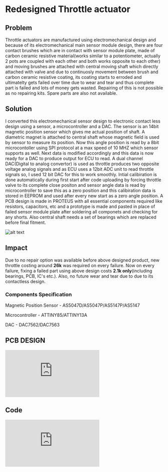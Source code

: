 # Redesigned Throttle actuator

## Problem
Throttle actuators are manufactured using electromechanical design and because of its electromechanical main sensor module design, there are four contact brushes which are in contact with sensor module plate, made of carbon ceramic resistive material(works similar to a potentiometer, actually 2 pots are coupled with each other and both works opposite to each other) and moving brushes are attached with central moving shaft which directly attached with valve and due to continuosly movement between brush and carbon ceramic resistive coating, its coating starts to erroded and ultimatelty gets failed over time due to wear and tear and thus complete part is failed and lots of money gets wasted. Repairing of this is not possible as no repairing kits. Spare parts are also not available.

## Solution
I converted this electromechanical sensor design to electronic contact less design using a sensor, a microcontroller and a DAC. The sensor is an 14bit magnetic position sensor which gives me actual position of shaft. A diametric magnet is attached to central shaft whose magnetic field is used by sensor to measure its position. Now this angle position is read by a 8bit microcontoller using SPI protocol at a max speed of 10 MHZ which sensor supports as well. Next data is modified accordingly and this data is now ready for a DAC to produce output for ECU to read. A dual channel DAC(Digital to analog convertor) is used as throttle produces two opposite voltage analog signals and as ECU uses a 12bit ADC unit to read throttle signals so, I used 12 bit DAC for this to work smoothly. Intial calibiration is done automatically during first start after code uploading by forcing throttle valve to its complete close positon and sensor angle data is read by microcontroller to save this as a zero position and this calibiration data is stored in EEPROM and used after every new start as a zero angle position. A PCB design is made in PROTEUS with all essential components required like resistors, capacitors, etc and a prototype is made and pasted in place of failed sensor module plate after soldering all componets and checking for any shorts. Also central shaft needs a set of bearings which are replaced before final fitment. 

![alt text](https://github.com/deepanshu520911/Throttle/blob/main/Picture1.png)

## Impact
Due to no repair option was available before above designed product, new throttle costing around **26k** was required on every failure. Now on every failure, fixing a failed part using above design costs **2.1k only**(including bearings, PCB, IC's etc.). Also, no future wear and tear due to due to its contactless design.

### Components Specification
Magnetic Position Sensor - AS5047D/AS5047P/AS5147P/AS5147

Microcontroller          - ATTINY85/ATTINY13A

DAC                      - DAC7562/DAC7563

## PCB DESIGN 
![Check here](https://github.com/deepanshu520911/Throttle/blob/main/PCB%20THROTTLE.pdf)

## Code
![Check here](https://github.com/deepanshu520911/Throttle/blob/main/AUTO-CALIBIRATION_MOSFET.c)


